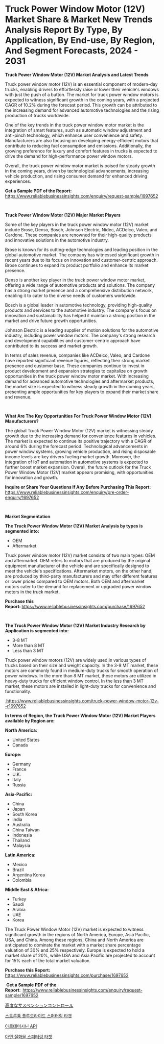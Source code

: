 <p><h1>Truck Power Window Motor (12V) Market Share & Market New Trends Analysis Report By Type, By Application, By End-use, By Region, And Segment Forecasts, 2024 - 2031</h1></p><p><strong>Truck Power Window Motor (12V) Market Analysis and Latest Trends</strong></p>
<p><p>Truck power window motor (12V) is an essential component of modern-day trucks, enabling drivers to effortlessly raise or lower their vehicle's windows with just the push of a button. The market for truck power window motors is expected to witness significant growth in the coming years, with a projected CAGR of 10.2% during the forecast period. This growth can be attributed to the increasing demand for advanced automotive technologies and the rising production of trucks worldwide.</p><p>One of the key trends in the truck power window motor market is the integration of smart features, such as automatic window adjustment and anti-pinch technology, which enhance user convenience and safety. Manufacturers are also focusing on developing energy-efficient motors that contribute to reducing fuel consumption and emissions. Additionally, the growing preference for luxury and comfort features in trucks is expected to drive the demand for high-performance power window motors.</p><p>Overall, the truck power window motor market is poised for steady growth in the coming years, driven by technological advancements, increasing vehicle production, and rising consumer demand for enhanced driving experiences.</p></p>
<p><strong>Get a Sample PDF of the Report:&nbsp;</strong> <a href="https://www.reliablebusinessinsights.com/enquiry/request-sample/1697652">https://www.reliablebusinessinsights.com/enquiry/request-sample/1697652</a></p>
<p>&nbsp;</p>
<p><strong>Truck Power Window Motor (12V) Major Market Players</strong></p>
<p><p>Some of the key players in the truck power window motor (12V) market include Brose, Denso, Bosch, Johnson Electric, Nidec, ACDelco, Valeo, and Cardone. These companies are renowned for their high-quality products and innovative solutions in the automotive industry.</p><p>Brose is known for its cutting-edge technologies and leading position in the global automotive market. The company has witnessed significant growth in recent years due to its focus on innovation and customer-centric approach. Brose continues to expand its product portfolio and enhance its market presence.</p><p>Denso is another key player in the truck power window motor market, offering a wide range of automotive products and solutions. The company has a strong market presence and a comprehensive distribution network, enabling it to cater to the diverse needs of customers worldwide.</p><p>Bosch is a global leader in automotive technology, providing high-quality products and services to the automotive industry. The company's focus on innovation and sustainability has helped it maintain a strong position in the market and drive future growth opportunities.</p><p>Johnson Electric is a leading supplier of motion solutions for the automotive industry, including power window motors. The company's strong research and development capabilities and customer-centric approach have contributed to its success and market growth.</p><p>In terms of sales revenue, companies like ACDelco, Valeo, and Cardone have reported significant revenue figures, reflecting their strong market presence and customer base. These companies continue to invest in product development and expansion strategies to capitalize on growth opportunities in the truck power window motor market. With increasing demand for advanced automotive technologies and aftermarket products, the market size is expected to witness steady growth in the coming years, presenting ample opportunities for key players to expand their market share and revenue.</p></p>
<p>&nbsp;</p>
<p><strong>What Are The Key Opportunities For Truck Power Window Motor (12V) Manufacturers?</strong></p>
<p><p>The global Truck Power Window Motor (12V) market is witnessing steady growth due to the increasing demand for convenience features in vehicles. The market is expected to continue its positive trajectory with a CAGR of around 6% during the forecast period. Technological advancements in power window systems, growing vehicle production, and rising disposable income levels are key drivers fueling market growth. Moreover, the integration of IoT and automation in automotive systems is expected to further boost market expansion. Overall, the future outlook for the Truck Power Window Motor (12V) market appears promising, with opportunities for innovation and growth.</p></p>
<p><strong>Inquire or Share Your Questions If Any Before Purchasing This Report:</strong> <a href="https://www.reliablebusinessinsights.com/enquiry/pre-order-enquiry/1697652">https://www.reliablebusinessinsights.com/enquiry/pre-order-enquiry/1697652</a></p>
<p>&nbsp;</p>
<p><strong>Market Segmentation</strong></p>
<p><strong>The Truck Power Window Motor (12V) Market Analysis by types is segmented into:</strong></p>
<p><ul><li>OEM</li><li>Aftermarket</li></ul></p>
<p><p>Truck power window motor (12V) market consists of two main types: OEM and aftermarket. OEM refers to motors that are produced by the original equipment manufacturer of the vehicle and are specifically designed to meet the vehicle's specifications. Aftermarket motors, on the other hand, are produced by third-party manufacturers and may offer different features or lower prices compared to OEM motors. Both OEM and aftermarket motors cater to the demand for replacement or upgraded power window motors in the truck market.</p></p>
<p><strong>Purchase this Report:&nbsp;</strong><a href="https://www.reliablebusinessinsights.com/purchase/1697652">https://www.reliablebusinessinsights.com/purchase/1697652</a></p>
<p>&nbsp;</p>
<p><strong>The Truck Power Window Motor (12V) Market Industry Research by Application is segmented into:</strong></p>
<p><ul><li>3-8 MT</li><li>More than 8 MT</li><li>Less than 3 MT</li></ul></p>
<p><p>Truck power window motors (12V) are widely used in various types of trucks based on their size and weight capacity. In the 3-8 MT market, these motors are commonly found in medium-duty trucks for smooth operation of power windows. In the more than 8 MT market, these motors are utilized in heavy-duty trucks for efficient window control. In the less than 3 MT market, these motors are installed in light-duty trucks for convenience and functionality.</p></p>
<p><a href="https://www.reliablebusinessinsights.com/truck-power-window-motor-12v--r1697652">&nbsp;https://www.reliablebusinessinsights.com/truck-power-window-motor-12v--r1697652</a></p>
<p><strong>In terms of Region, the Truck Power Window Motor (12V) Market Players available by Region are:</strong></p>
<p>
    <p> <strong> North America: </strong>
        <ul>
            <li>United States</li>
            <li>Canada</li>
        </ul>
        </p> 
    <p> <strong> Europe: </strong>
        <ul>
            <li>Germany</li>
            <li>France</li>
            <li>U.K.</li>
            <li>Italy</li>
            <li>Russia</li>
        </ul>
        </p> 
    <p> <strong> Asia-Pacific: </strong>
        <ul>
            <li>China</li>
            <li>Japan</li>
            <li>South Korea</li>
            <li>India</li>
            <li>Australia</li>
            <li>China Taiwan</li>
            <li>Indonesia</li>
            <li>Thailand</li>
            <li>Malaysia</li>
        </ul>
        </p> 
    <p> <strong> Latin America: </strong>
        <ul>
            <li>Mexico</li>
            <li>Brazil</li>
            <li>Argentina Korea</li>
            <li>Colombia</li>
        </ul>
        </p> 
    <p> <strong> Middle East & Africa: </strong>
        <ul>
            <li>Turkey</li>
            <li>Saudi</li>
            <li>Arabia</li>
            <li>UAE</li>
            <li>Korea</li>
        </ul>
    </p>
    </p>
<p><p>The Truck Power Window Motor (12V) market is expected to witness significant growth in the regions of North America, Europe, Asia Pacific, USA, and China. Among these regions, China and North America are anticipated to dominate the market with a market share percentage valuation of 30% and 25% respectively. Europe is expected to hold a market share of 20%, while USA and Asia Pacific are projected to account for 15% each of the total market valuation.</p></p>
<p><strong>Purchase this Report: </strong><a href="https://www.reliablebusinessinsights.com/purchase/1697652">https://www.reliablebusinessinsights.com/purchase/1697652</a></p>
<p>&nbsp;<strong>Get a Sample PDF of the Report:&nbsp;&nbsp;</strong><a href="https://www.reliablebusinessinsights.com/enquiry/request-sample/1697652">https://www.reliablebusinessinsights.com/enquiry/request-sample/1697652</a></p>
<p><strong></strong></p>
<p><p><a href="https://medium.com/@mt14785/%E9%80%B2%E5%8C%96%E3%81%97%E3%81%9F%E3%82%B5%E3%82%B9%E3%83%9A%E3%83%B3%E3%82%B7%E3%83%A7%E3%83%B3%E5%88%B6%E5%BE%A1%E5%B8%82%E5%A0%B4%E3%81%AE%E8%A6%8F%E6%A8%A1-%E5%B8%82%E5%A0%B4%E5%B1%95%E6%9C%9B%E3%81%A8%E5%B8%82%E5%A0%B4%E4%BA%88%E6%B8%AC-2024%E5%B9%B4%E3%81%8B%E3%82%892031%E5%B9%B4%E3%81%BE%E3%81%A7-26af783075d1">高度なサスペンションコントロール</a></p><p><a href="https://github.com/njolsky1/Market-Research-Report-List-1/blob/main/716702393837.md">스트론튬 플루오라이드 스퍼터링 타겟</a></p><p><a href="https://medium.com/@moulafa/%EC%95%84%EB%A5%B4%ED%85%8C%EB%AF%B8%EC%8B%A0-api-%EC%8B%9C%EC%9E%A5%EC%9D%80-%EC%8B%9C%EC%9E%A5-%EC%A0%90%EC%9C%A0%EC%9C%A8-%ED%81%AC%EA%B8%B0-%EB%B0%8F-2031%EB%85%84%EA%B9%8C%EC%A7%80%EC%9D%98-%EC%98%88%EC%83%81-%EC%98%88%EC%B8%A1%EC%97%90-%EC%B4%88%EC%A0%90%EC%9D%84-%EB%A7%9E%EC%B6%94%EA%B3%A0-%EC%9E%88%EC%8A%B5%EB%8B%88%EB%8B%A4-97a1c97b44fe">아르테미시닌 API</a></p><p><a href="https://github.com/tasfiyaj85/Market-Research-Report-List-1/blob/main/221544593838.md">아연 질화물 스퍼터링 타겟</a></p></p>